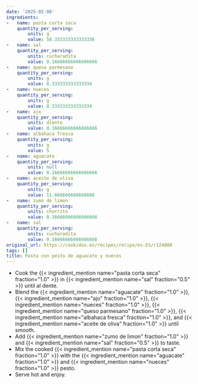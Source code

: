 ```yaml
---
date: '2025-02-08'
ingredients:
-   name: pasta corta seca
    quantity_per_serving:
        units: g
        value: 58.333333333333336
-   name: sal
    quantity_per_serving:
        units: cucharadita
        value: 0.16666666666666666
-   name: queso parmesano
    quantity_per_serving:
        units: g
        value: 8.333333333333334
-   name: nueces
    quantity_per_serving:
        units: g
        value: 8.333333333333334
-   name: ajo
    quantity_per_serving:
        units: diente
        value: 0.16666666666666666
-   name: albahaca fresca
    quantity_per_serving:
        units: g
        value: 5
-   name: aguacate
    quantity_per_serving:
        units: null
        value: 0.16666666666666666
-   name: aceite de oliva
    quantity_per_serving:
        units: g
        value: 11.666666666666666
-   name: zumo de limon
    quantity_per_serving:
        units: chorrito
        value: 0.16666666666666666
-   name: sal
    quantity_per_serving:
        units: cucharadita
        value: 0.16666666666666666
original_url: https://cookidoo.es/recipes/recipe/es-ES/r124088
tags: []
title: Pasta con pesto de aguacate y nueces
---
```


- Cook the {{< ingredient_mention name="pasta corta seca" fraction="1.0" >}} in {{< ingredient_mention name="sal" fraction="0.5" >}} until al dente.
- Blend the {{< ingredient_mention name="aguacate" fraction="1.0" >}}, {{< ingredient_mention name="ajo" fraction="1.0" >}}, {{< ingredient_mention name="nueces" fraction="1.0" >}}, {{< ingredient_mention name="queso parmesano" fraction="1.0" >}}, {{< ingredient_mention name="albahaca fresca" fraction="1.0" >}}, and {{< ingredient_mention name="aceite de oliva" fraction="1.0" >}} until smooth.
- Add {{< ingredient_mention name="zumo de limon" fraction="1.0" >}} and {{< ingredient_mention name="sal" fraction="0.5" >}} to taste.
- Mix the cooked {{< ingredient_mention name="pasta corta seca" fraction="1.0" >}} with the {{< ingredient_mention name="aguacate" fraction="1.0" >}} and {{< ingredient_mention name="nueces" fraction="1.0" >}} pesto.
- Serve hot and enjoy.